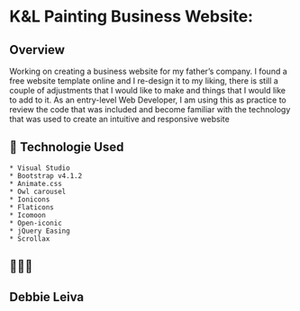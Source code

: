 

# K&L Painting Business Website:

## Overview
Working on creating a business website for my father’s company. I found a free website template online and I re-design it to my liking, there is still a couple of adjustments that I would like to make and things that I would like to add to it. As an entry-level Web Developer, I am using this as practice to review the code that was included and become familiar with the technology that was used to create an intuitive and responsive website 


   
## :floppy_disk: Technologie Used
    * Visual Studio
    * Bootstrap v4.1.2
    * Animate.css
    * Owl carousel
    * Ionicons
    * Flaticons
    * Icomoon
    * Open-iconic
    * jQuery Easing
    * Scrollax
    
  
## :tulip::tulip::tulip:

## Debbie Leiva






